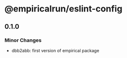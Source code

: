# @empiricalrun/eslint-config

## 0.1.0

### Minor Changes

- dbb2abb: first version of empirical package
